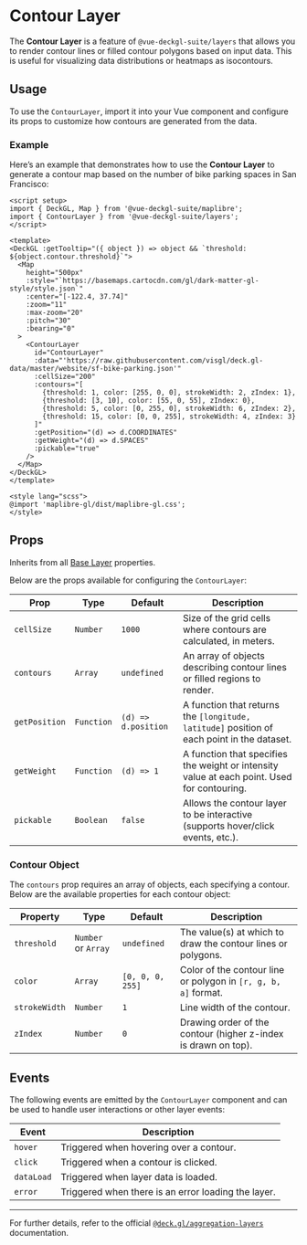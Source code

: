 <script setup>
import { DeckGL, Map } from '@vue-deckgl-suite/maplibre';
import { ContourLayer } from '@vue-deckgl-suite/layers';
import 'maplibre-gl/dist/maplibre-gl.css';
</script>


# Contour Layer

The **Contour Layer** is a feature of `@vue-deckgl-suite/layers` that allows you to render contour lines or filled contour polygons based on input data. This is useful for visualizing data distributions or heatmaps as isocontours.

<ClientOnly>
<DeckGL :getTooltip="({ object }) => object && `threshold: ${object.contour.threshold}`">
  <Map
    height="400px"
    :style="`https://basemaps.cartocdn.com/gl/dark-matter-gl-style/style.json`"
    :center="[-122.4, 37.74]"
    :zoom="11"
    :max-zoom="20"
    :pitch="30"
    :bearing="0"
  >
    <ContourLayer
      id="ContourLayer"
      :data="'https://raw.githubusercontent.com/visgl/deck.gl-data/master/website/sf-bike-parking.json'"
      :cellSize="200"
      :contours="[
        {threshold: 1, color: [255, 0, 0], strokeWidth: 2, zIndex: 1},
        {threshold: [3, 10], color: [55, 0, 55], zIndex: 0},
        {threshold: 5, color: [0, 255, 0], strokeWidth: 6, zIndex: 2},
        {threshold: 15, color: [0, 0, 255], strokeWidth: 4, zIndex: 3}
      ]"
      :getPosition="(d) => d.COORDINATES"
      :getWeight="(d) => d.SPACES"
      :pickable="true"
    />
  </Map>
</DeckGL>
</ClientOnly>

## Usage

To use the `ContourLayer`, import it into your Vue component and configure its props to customize how contours are generated from the data.

### Example

Here’s an example that demonstrates how to use the **Contour Layer** to generate a contour map based on the number of bike parking spaces in San Francisco:

```vue
<script setup>
import { DeckGL, Map } from '@vue-deckgl-suite/maplibre';
import { ContourLayer } from '@vue-deckgl-suite/layers';
</script>

<template>
<DeckGL :getTooltip="({ object }) => object && `threshold: ${object.contour.threshold}`">
  <Map
    height="500px"
    :style="`https://basemaps.cartocdn.com/gl/dark-matter-gl-style/style.json`"
    :center="[-122.4, 37.74]"
    :zoom="11"
    :max-zoom="20"
    :pitch="30"
    :bearing="0"
  >
    <ContourLayer
      id="ContourLayer"
      :data="'https://raw.githubusercontent.com/visgl/deck.gl-data/master/website/sf-bike-parking.json'"
      :cellSize="200"
      :contours="[
        {threshold: 1, color: [255, 0, 0], strokeWidth: 2, zIndex: 1},
        {threshold: [3, 10], color: [55, 0, 55], zIndex: 0},
        {threshold: 5, color: [0, 255, 0], strokeWidth: 6, zIndex: 2},
        {threshold: 15, color: [0, 0, 255], strokeWidth: 4, zIndex: 3}
      ]"
      :getPosition="(d) => d.COORDINATES"
      :getWeight="(d) => d.SPACES"
      :pickable="true"
    />
  </Map>
</DeckGL>
</template>

<style lang="scss">
@import 'maplibre-gl/dist/maplibre-gl.css';
</style>
```

## Props

Inherits from all [Base Layer](https://deck.gl/docs/api-reference/core/layer#properties) properties.

Below are the props available for configuring the `ContourLayer`:

| Prop           | Type       | Default                | Description                                                                                   |
|----------------|------------|------------------------|-----------------------------------------------------------------------------------------------|
| `cellSize`     | `Number`   | `1000`                 | Size of the grid cells where contours are calculated, in meters.                              |
| `contours`     | `Array`    | `undefined`            | An array of objects describing contour lines or filled regions to render.                     |
| `getPosition`  | `Function` | `(d) => d.position`    | A function that returns the `[longitude, latitude]` position of each point in the dataset.    |
| `getWeight`    | `Function` | `(d) => 1`             | A function that specifies the weight or intensity value at each point. Used for contouring.   |
| `pickable`     | `Boolean`  | `false`                | Allows the contour layer to be interactive (supports hover/click events, etc.).               |

### Contour Object

The `contours` prop requires an array of objects, each specifying a contour. Below are the available properties for each contour object:

| Property       | Type                  | Default                     | Description                                                                                   |
|----------------|-----------------------|-----------------------------|-----------------------------------------------------------------------------------------------|
| `threshold`    | `Number` or `Array`  | `undefined`                 | The value(s) at which to draw the contour lines or polygons.                                  |
| `color`        | `Array`              | `[0, 0, 0, 255]`            | Color of the contour line or polygon in `[r, g, b, a]` format.                                |
| `strokeWidth`  | `Number`             | `1`                         | Line width of the contour.                                                                    |
| `zIndex`       | `Number`             | `0`                         | Drawing order of the contour (higher z-index is drawn on top).                                |

## Events

The following events are emitted by the `ContourLayer` component and can be used to handle user interactions or other layer events:

| Event         | Description                               |
|---------------|-------------------------------------------|
| `hover`       | Triggered when hovering over a contour.   |
| `click`       | Triggered when a contour is clicked.      |
| `dataLoad`    | Triggered when layer data is loaded.      |
| `error`       | Triggered when there is an error loading the layer. |

---

For further details, refer to the official [`@deck.gl/aggregation-layers`](https://deck.gl/docs/api-reference/aggregation-layers/contour-layer) documentation.